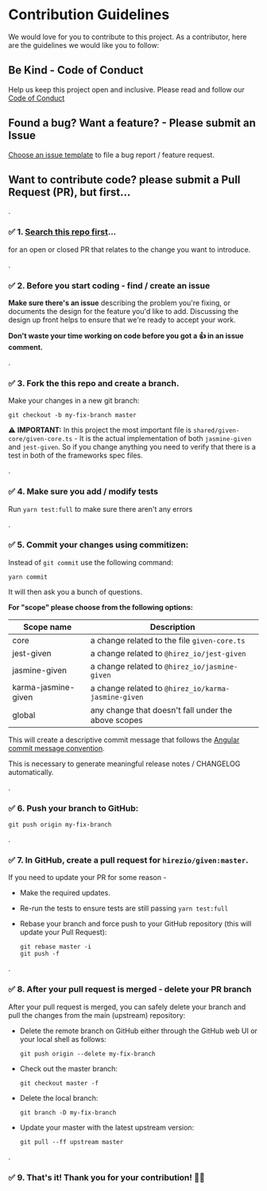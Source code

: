 # Contribution Guidelines

We would love for you to contribute to this project.
As a contributor, here are the guidelines we would like you to follow:

## Be Kind - Code of Conduct

Help us keep this project open and inclusive. Please read and follow our [Code of Conduct](CODE_OF_CONDUCT.md)

## Found a bug? Want a feature? - Please submit an Issue

[Choose an issue template](https://github.com/hirezio/given/issues/new/choose) to file a bug report / feature request.

## Want to contribute code? please submit a Pull Request (PR), but first...

.

### ✅ 1. [Search this repo first](https://github.com/hirezio/given/pulls)...

for an open or closed PR that relates to the change you want to introduce.

.

### ✅ 2. **Before you start coding - find / create an issue**

**Make sure there's an issue** describing the problem you're fixing, or documents the design for the feature you'd like to add.
Discussing the design up front helps to ensure that we're ready to accept your work.

**Don't waste your time working on code before you got a 👍 in an issue comment.**

.

### ✅ 3. Fork the this repo and create a branch.

Make your changes in a new git branch:

```shell
git checkout -b my-fix-branch master
```

⚠ **IMPORTANT:** In this project the most important file is `shared/given-core/given-core.ts` -
It is the actual implementation of both `jasmine-given` and `jest-given`.
So if you change anything you need to verify that there is a test in both of the frameworks spec files.

.

### ✅ 4. Make sure you add / modify tests

Run `yarn test:full` to make sure there aren't any errors

.

### ✅ 5. Commit your changes using commitizen:

Instead of `git commit` use the following command:

```shell
yarn commit
```

It will then ask you a bunch of questions.

**For "scope" please choose from the following options:**

| Scope name          | Description                                         |
| ------------------- | --------------------------------------------------- |
| core                | a change related to the file `given-core.ts`        |
| jest-given          | a change related to `@hirez_io/jest-given`          |
| jasmine-given       | a change related to `@hirez_io/jasmine-given`       |
| karma-jasmine-given | a change related to `@hirez_io/karma-jasmine-given` |
| global              | any change that doesn't fall under the above scopes |

This will create a descriptive commit message that follows the
[Angular commit message convention](#commit-message-format).

This is necessary to generate meaningful release notes / CHANGELOG automatically.

.

### ✅ 6. Push your branch to GitHub:

```shell
git push origin my-fix-branch
```

.

### ✅ 7. In GitHub, create a pull request for `hirezio/given:master`.

If you need to update your PR for some reason -

- Make the required updates.

- Re-run the tests to ensure tests are still passing `yarn test:full`

- Rebase your branch and force push to your GitHub repository (this will update your Pull Request):

  ```shell
  git rebase master -i
  git push -f
  ```

.

### ✅ 8. After your pull request is merged - delete your PR branch

After your pull request is merged, you can safely delete your branch and pull the changes from the main (upstream) repository:

- Delete the remote branch on GitHub either through the GitHub web UI or your local shell as follows:

  ```shell
  git push origin --delete my-fix-branch
  ```

- Check out the master branch:

  ```shell
  git checkout master -f
  ```

- Delete the local branch:

  ```shell
  git branch -D my-fix-branch
  ```

- Update your master with the latest upstream version:

  ```shell
  git pull --ff upstream master
  ```

.

### ✅ 9. That's it! Thank you for your contribution! 🙏💓

[commit-message-format]: https://docs.google.com/document/d/1QrDFcIiPjSLDn3EL15IJygNPiHORgU1_OOAqWjiDU5Y/edit#
